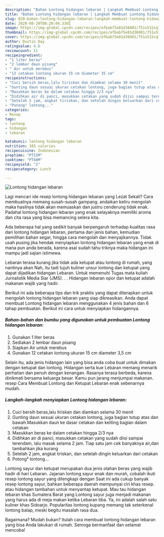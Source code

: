 ```yaml
---
description: "Bahan Lontong hidangan lebaran | Langkah Membuat Lontong hidangan lebaran Yang Paling Enak"
title: "Bahan Lontong hidangan lebaran | Langkah Membuat Lontong hidangan lebaran Yang Paling Enak"
slug: 829-bahan-lontong-hidangan-lebaran-langkah-membuat-lontong-hidangan-lebaran-yang-paling-enak
date: 2020-08-20T08:20:04.330Z
image: https://img-global.cpcdn.com/recipes/efbab75e81d36001/751x532cq70/lontong-hidangan-lebaran-foto-resep-utama.jpg
thumbnail: https://img-global.cpcdn.com/recipes/efbab75e81d36001/751x532cq70/lontong-hidangan-lebaran-foto-resep-utama.jpg
cover: https://img-global.cpcdn.com/recipes/efbab75e81d36001/751x532cq70/lontong-hidangan-lebaran-foto-resep-utama.jpg
author: Dustin Day
ratingvalue: 4.6
reviewcount: 11
recipeingredient:
- "1 liter beras"
- "2 lembar daun pisang"
- " Air untuk merebus"
- "12 cetakan lontong ukuran 15 cm diameter 35 cm"
recipeinstructions:
- "Cuci bersih beras,lalu tiriskan dan diamkan selama 30 menit"
- "Gunting daun sesuai ukuran cetakan lontong, juga bagian tutup atas dan bawah.Masukkan daun ke dasar cetakan dan keliling bagian dalam cetakan"
- "Masukkan beras ke dalam cetakan hingga 2/3 nya"
- "Didihkan air di panci, masukkan cetakan yang sudah diisi sampai terendam, lalu masak selama 2 jam. Tiap satu jam cek banyaknya air,dan tambahkan jika kurang"
- "Setelah 2 jam, angkat tiriskan, dan setelah dingin keluarkan dari cetakan"
- "Potong² lontong..."
categories:
- Resep
tags:
- lontong
- hidangan
- lebaran

katakunci: lontong hidangan lebaran 
nutrition: 103 calories
recipecuisine: Indonesian
preptime: "PT15M"
cooktime: "PT40M"
recipeyield: "2"
recipecategory: Lunch

---
```



![Lontong hidangan lebaran](https://img-global.cpcdn.com/recipes/efbab75e81d36001/751x532cq70/lontong-hidangan-lebaran-foto-resep-utama.jpg)

Lagi mencari ide resep lontong hidangan lebaran yang Lezat Sekali? Cara membuatnya memang susah-susah gampang. andaikan keliru mengolah maka hasilnya tidak akan memuaskan dan justru cenderung tidak enak. Padahal lontong hidangan lebaran yang enak selayaknya memiliki aroma dan cita rasa yang bisa memancing selera kita.

Ada beberapa hal yang sedikit banyak berpengaruh terhadap kualitas rasa dari lontong hidangan lebaran, pertama dari jenis bahan, kemudian pemilihan bahan segar, hingga cara mengolah dan menyajikannya. Tidak usah pusing jika hendak menyiapkan lontong hidangan lebaran yang enak di mana pun anda berada, karena asal sudah tahu triknya maka hidangan ini mampu jadi sajian istimewa.

Lebaran terasa kurang jika tidak ada ketupat atau lontong di rumah, yang nantinya akan Nah, itu tadi tujuh kuliner unsur lontong dan ketupat yang dapat dijadikan hidangan Lebaran. Untuk memenuhi Tugas mata kuliah Jurnalistik Media Siar (JMS). . . Hidangan lebaran opor dan ketupat adalah makanan wajib yang hadir.


Berikut ini ada beberapa tips dan trik praktis yang dapat diterapkan untuk mengolah lontong hidangan lebaran yang siap dikreasikan. Anda dapat membuat Lontong hidangan lebaran menggunakan 4 jenis bahan dan 6 tahap pembuatan. Berikut ini cara untuk menyiapkan hidangannya.

<!--inarticleads1-->

##### Bahan-bahan dan bumbu yang digunakan untuk pembuatan Lontong hidangan lebaran:

1. Gunakan 1 liter beras
1. Sediakan 2 lembar daun pisang
1. Siapkan  Air untuk merebus
1. Gunakan 12 cetakan lontong ukuran 15 cm diameter 3,5 cm


Selain itu, ada jenis hidangan lain yang bisa anda coba buat untuk dimakan dengan ketupat dan lontong. Hidangan serta kue Lebaran memang menarik perhatian dan penuh dengan kenangan. Rasanya terasa berbeda, karena dinikmati bersama keluarga besar. Kamu pun jarang menjumpai makanan. resep Cara Membuat Lontong dan Ketupat Lebaran enak sebenarnya mudah. 

<!--inarticleads2-->

##### Langkah-langkah menyiapkan Lontong hidangan lebaran:

1. Cuci bersih beras,lalu tiriskan dan diamkan selama 30 menit
1. Gunting daun sesuai ukuran cetakan lontong, juga bagian tutup atas dan bawah.Masukkan daun ke dasar cetakan dan keliling bagian dalam cetakan
1. Masukkan beras ke dalam cetakan hingga 2/3 nya
1. Didihkan air di panci, masukkan cetakan yang sudah diisi sampai terendam, lalu masak selama 2 jam. Tiap satu jam cek banyaknya air,dan tambahkan jika kurang
1. Setelah 2 jam, angkat tiriskan, dan setelah dingin keluarkan dari cetakan
1. Potong² lontong...


Lontong sayur dan ketupat merupakan dua jenis olahan beras yang wajib hadir di hari Lebaran. Jajanan lontong sayur enak dan murah, cobalah ikuti resep lontong sayur yang dilengkapi dengan Saat ini ada cukup banyak resep lontong sayur, bahkan beberapa daerah mempunyai ciri khas resep. atau hidangan tambahan untuk menyantap ketupat. Mau tau hidangan lebaran khas Sumatera Barat yang Lontong sayur juga menjadi makanan yang harus ada di meja makan ketika Lebaran tiba. Ya, ini adalah salah satu kuliner khas Sidoarjo. Popularitas lontong kupang memang tak seterkenal lontong balap, meski begitu masalah rasa dua. 

Bagaimana? Mudah bukan? Itulah cara membuat lontong hidangan lebaran yang bisa Anda lakukan di rumah. Semoga bermanfaat dan selamat mencoba!
